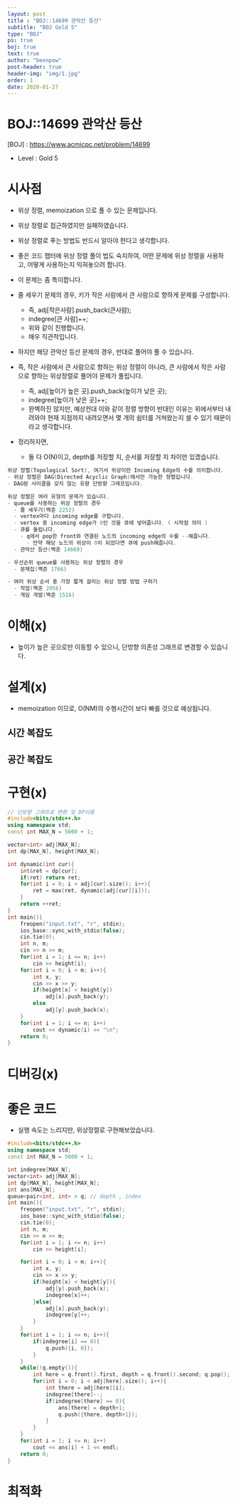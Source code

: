 ```yaml
---
layout: post
title : "BOJ::14699 관악산 등산"
subtitle: "BOJ Gold 5"
type: "BOJ"
ps: true
boj: true
text: true
author: "beenpow"
post-header: true
header-img: "img/1.jpg"
order: 1
date: 2020-01-27
---
```


# BOJ::14699 관악산 등산
[BOJ] : <https://www.acmicpc.net/problem/14699>
- Level : Gold 5

# 시사점
- 위상 정렬, memoization 으로 풀 수 있는 문제입니다.
- 위상 정렬로 접근하였지만 실패하였습니다.
- 위상 정렬로 푸는 방법도 반드시 알아야 한다고 생각합니다.
- 좋은 코드 챕터에 위상 정렬 풀이 법도 숙지하여, 어떤 문제에 위상 정렬을 사용하고, 어떻게
  사용하는지 익혀놓으려 합니다.

- 이 문제는 좀 특이합니다.
- 줄 세우기 문제의 경우, 키가 작은 사람에서 큰 사람으로 향하게 문제를 구성합니다.
  - 즉, adj[작은사람].push_back(큰사람);
  - indegree[큰 사람]++;
  - 위와 같이 진행합니다.
  - 매우 직관적입니다.
- 하지만 해당 관악산 등산 문제의 경우, 반대로 풀어야 풀 수 있습니다.
- 즉, 작은 사람에서 큰 사람으로 향하는 위상 정렬이 아니라, 큰 사람에서 작은 사람으로 향하는
  위상정렬로 풀어야 문제가 풀립니다.
  - 즉, adj[높이가 높은 곳].push_back(높이가 낮은 곳);
  - indegree[높이가 낮은 곳]++;
  - 완벽하진 않지만, 예상컨대 이와 같이 정렬 방향이 반대인 이유는 위에서부터 내려와야 현재 지점까지
    내려오면서 몇 개의 쉼터를 거쳐왔는지 셀 수 있기 때문이라고 생각합니다.

- 정리하자면,
  - 둘 다 O(N)이고, depth를 저장할 지, 순서를 저장할 지 차이만 있겠습니다.


```cpp
위상 정렬(Topological Sort), 여기서 위상이란 Incoming Edge의 수를 의미합니다.
- 위상 정렬은 DAG(Directed Acyclic Graph)에서만 가능한 정렬입니다.
- DAG랑 사이클을 갖지 않는 유향 단방향 그래프입니다.

위상 정렬은 여러 유형의 문제가 있습니다.
- queue를 사용하는 위상 정렬의 경우
  - 줄 세우기(백준 2252)
  - vertex마다 incoming edge를 구합니다.
  - vertex 중 incoming edge가 0인 것을 큐에 넣어줍니다. ( 시작점 의미 )
  - 큐를 돌립니다.
    - q에서 pop한 front와 연결된 노드의 incoming edge의 수를 --해줍니다.
      - 만약 해당 노드의 위상이 0이 되었다면 큐에 push해줍니다.
  - 관악산 등산(백준 14669)

- 우선순위 queue를 사용하는 위상 정렬의 경우
  - 문제집(백준 1766)

- 여러 위상 순서 중 가장 짧게 걸리는 위상 정렬 방법 구하기
  - 작업(백준 2056)
  - 게임 개발(백준 1516)

```


# 이해(x)
- 높이가 높은 곳으로만 이동할 수 있으니, 단방향 의존성 그래프로 변경할 수 있습니다.

# 설계(x)
- memoization 이므로, O(NM)의 수행시간이 보다 빠를 것으로 예상됩니다.

## 시간 복잡도

## 공간 복잡도

# 구현(x)

```cpp
// 단방향 그래프로 변환 및 DP이용
#include<bits/stdc++.h>
using namespace std;
const int MAX_N = 5000 + 1;

vector<int> adj[MAX_N];
int dp[MAX_N], height[MAX_N];

int dynamic(int cur){
    int&ret = dp[cur];
    if(ret) return ret;
    for(int i = 0; i < adj[cur].size(); i++){
        ret = max(ret, dynamic(adj[cur][i]));
    }
    return ++ret;
}
int main(){
    freopen("input.txt", "r", stdin);
    ios_base::sync_with_stdio(false);
    cin.tie(0);
    int n, m;
    cin >> n >> m;
    for(int i = 1; i <= n; i++)
        cin >> height[i];
    for(int i = 0; i < m; i++){
        int x, y;
        cin >> x >> y;
        if(height[x] < height[y])
            adj[x].push_back(y);
        else
            adj[y].push_back(x);
    }
    for(int i = 1; i <= n; i++)
        cout << dynamic(i) << "\n";
    return 0;
}
```

# 디버깅(x)

# 좋은 코드
- 실행 속도는 느리지만, 위상정렬로 구현해보았습니다.

```cpp
#include<bits/stdc++.h>
using namespace std;
const int MAX_N = 5000 + 1;

int indegree[MAX_N];
vector<int> adj[MAX_N];
int dp[MAX_N], height[MAX_N];
int ans[MAX_N];
queue<pair<int, int> > q; // depth , index
int main(){
    freopen("input.txt", "r", stdin);
    ios_base::sync_with_stdio(false);
    cin.tie(0);
    int n, m;
    cin >> n >> m;
    for(int i = 1; i <= n; i++)
        cin >> height[i];

    for(int i = 0; i < m; i++){
        int x, y;
        cin >> x >> y;
        if(height[x] < height[y]){
            adj[y].push_back(x);
            indegree[x]++;
        }else{
            adj[x].push_back(y);
            indegree[y]++;
        }
    }
    for(int i = 1; i <= n; i++){
        if(indegree[i] == 0){
            q.push({i, 0});
        }
    }
    while(!q.empty()){
        int here = q.front().first, depth = q.front().second; q.pop();
        for(int i = 0; i < adj[here].size(); i++){
            int there = adj[here][i];
            indegree[there]--;
            if(indegree[there] == 0){
                ans[there] = depth+1;
                q.push({there, depth+1});
            }
        }
    }
    for(int i = 1; i <= n; i++)
        cout << ans[i] + 1 << endl;
    return 0;
}
```

# 최적화
